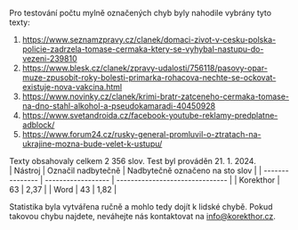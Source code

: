 Pro testování počtu mylně označených chyb byly nahodile vybrány tyto texty:
1. https://www.seznamzpravy.cz/clanek/domaci-zivot-v-cesku-polska-policie-zadrzela-tomase-cermaka-ktery-se-vyhybal-nastupu-do-vezeni-239810
2. https://www.blesk.cz/clanek/zpravy-udalosti/756118/pasovy-opar-muze-zpusobit-roky-bolesti-primarka-rohacova-nechte-se-ockovat-existuje-nova-vakcina.html
3. https://www.novinky.cz/clanek/krimi-bratr-zatceneho-cermaka-tomase-na-dno-stahl-alkohol-a-pseudokamaradi-40450928
4. https://www.svetandroida.cz/facebook-youtube-reklamy-predplatne-adblock/
5. https://www.forum24.cz/rusky-general-promluvil-o-ztratach-na-ukrajine-mozna-bude-velet-k-ustupu/

Texty obsahovaly celkem 2 356 slov. Test byl prováděn 21. 1. 2024.   
| Nástroj         | Označil nadbytečně | Nadbytečně označeno na sto slov |
| --------------- | ------------------ | ------------------------------- |
| Korekthor       | 63                 | 2,37                            |
| Word            | 43                 | 1,82                            |

Statistika byla vytvářena ručně a mohlo tedy dojít k lidské chybě. Pokud takovou chybu najdete, neváhejte nás kontaktovat na info@korekthor.cz.
